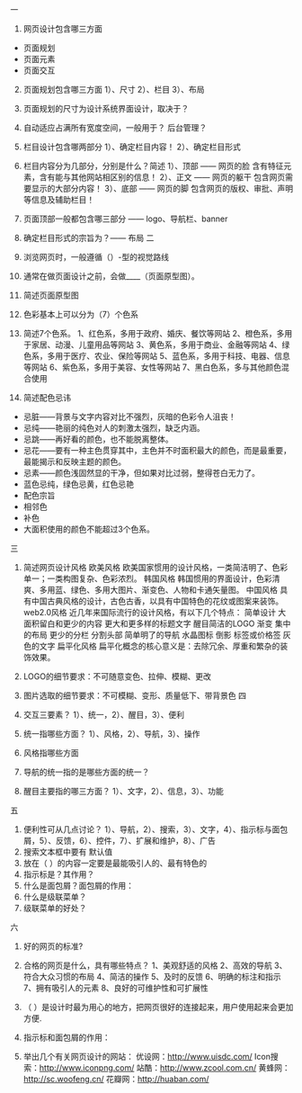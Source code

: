 一
1.	网页设计包含哪三方面
+ 页面规划
+ 页面元素
+ 页面交互
2.	页面规划包含哪三方面
1）、尺寸
2）、栏目
3）、布局
3.	页面规划的尺寸为设计系统界面设计，取决于？

4.	自动适应占满所有宽度空间，一般用于？
后台管理？
5.	栏目设计包含哪两部分
1）、确定栏目内容！
2）、确定栏目形式
6.	栏目内容分为几部分，分别是什么？简述
1）、顶部 —— 网页的脸
含有特征元素，含有能与其他网站相区别的信息！
2）、正文 —— 网页的躯干
包含网页需要显示的大部分内容！
3）、底部 —— 网页的脚
包含网页的版权、审批、声明等信息及辅助栏目！
7.	页面顶部一般都包含哪三部分 —— logo、导航栏、banner
8.	确定栏目形式的宗旨为？—— 布局
二
1.	浏览网页时，一般遵循（）-型的视觉路线
2.	通常在做页面设计之前，会做____（页面原型图）。
3.	简述页面原型图
4.	色彩基本上可以分为（7）个色系
5.	简述7个色系。
1、红色系，多用于政府、婚庆、餐饮等网站
2、橙色系，多用于家居、动漫、儿童用品等网站
3、黄色系，多用于商业、金融等网站
4、绿色系，多用于医疗、农业、保险等网站
5、蓝色系，多用于科技、电器、信息等网站
6、紫色系，多用于美容、女性等网站
7、黑白色系，多与其他颜色混合使用
6.	简述配色忌讳
+ 忌脏——背景与文字内容对比不强烈，灰暗的色彩令人沮丧！ 
+ 忌纯——艳丽的纯色对人的刺激太强烈，缺乏内涵。
+ 忌跳——再好看的颜色，也不能脱离整体。
+ 忌花——要有一种主色贯穿其中，主色并不时面积最大的颜色，而是最重要，最能揭示和反映主题的颜色。
+ 忌素——颜色浅固然显的干净，但如果对比过弱，整得苍白无力了。
+ 蓝色忌纯，绿色忌黄，红色忌艳
+ 配色宗旨
+  相邻色
+  补色
+ 大面积使用的颜色不能超过3个色系。

三
1.	简述网页设计风格
欧美风格
    欧美国家惯用的设计风格，一类简洁明了、色彩单一；一类构图复杂、色彩浓烈。
韩国风格
    韩国惯用的界面设计，色彩清爽、多用蓝、绿色、多用大图片、渐变色、人物和卡通矢量图。
中国风格
    具有中国古典风格的设计，古色古香，以具有中国特色的花纹或图案来装饰。
web2.0风格
  近几年来国际流行的设计风格，有以下几个特点： 
 简单设计     大面积留白和更少的内容       更大和更多样的标题文字
 醒目简洁的LOGO
 渐变
 集中的布局 
 更少的分栏 
 分割头部
 简单明了的导航
 水晶图标
 倒影
 标签或价格签 
 灰色的文字 
扁平化风格
扁平化概念的核心意义是：去除冗余、厚重和繁杂的装饰效果。 
2.	LOGO的细节要求：不可随意变色、拉伸、模糊、更改
3.	图片选取的细节要求：不可模糊、变形、质量低下、带背景色
四
1.	交互三要素？
1）、统一，2）、醒目，3）、便利
2.	统一指哪些方面？
    1）、风格，2）、导航，3）、操作
3.	风格指哪些方面
4.	导航的统一指的是哪些方面的统一？

5.	醒目主要指的哪三方面？
1）、文字，2）、信息，3）、功能


五
1.	便利性可从几点讨论？
1）、导航，2）、搜索，3）、文字，4）、指示标与面包屑，5）、反馈，6）、控件，7）、扩展和维护，8）、广告
2.	搜索文本框中要有
默认值
3.	放在（ ）的内容一定要是最能吸引人的、最有特色的
4.	指示标是？其作用？
5.	什么是面包屑？面包屑的作用：
6.	什么是级联菜单？
7.	级联菜单的好处？

六
1.	好的网页的标准?
2.	合格的网页是什么，具有哪些特点？
1、美观舒适的风格
2、高效的导航
3、符合大众习惯的布局
4、简洁的操作
5、及时的反馈
6、明确的标注和指示
7、拥有吸引人的元素
8、良好的可维护性和可扩展性

3.	（ ）是设计时最为用心的地方，把网页很好的连接起来，用户使用起来会更加方便.
4.	指示标和面包屑的作用：
5.	举出几个有关网页设计的网站：
优设网：http://www.uisdc.com/
Icon搜索：http://www.iconpng.com/
站酷：http://www.zcool.com.cn/
黄蜂网：http://sc.woofeng.cn/
花瓣网：http://huaban.com/
